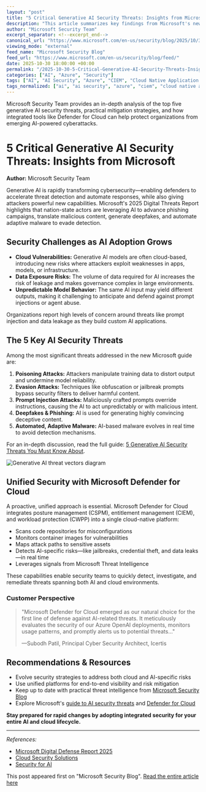 ```yaml
---
layout: "post"
title: "5 Critical Generative AI Security Threats: Insights from Microsoft"
description: "This article summarizes key findings from Microsoft's new e-book on generative AI security threats. It explores the evolving risk landscape, details the top AI-powered attack vectors, and outlines unified cloud and AI security strategies using Microsoft Defender for Cloud. Readers will learn about real-world cyberattacker techniques, security posture best practices, and emerging enterprise threats as AI adoption accelerates."
author: "Microsoft Security Team"
excerpt_separator: <!--excerpt_end-->
canonical_url: "https://www.microsoft.com/en-us/security/blog/2025/10/30/the-5-generative-ai-security-threats-you-need-to-know-about-detailed-in-new-e-book/"
viewing_mode: "external"
feed_name: "Microsoft Security Blog"
feed_url: "https://www.microsoft.com/en-us/security/blog/feed/"
date: 2025-10-30 18:00:00 +00:00
permalink: "/2025-10-30-5-Critical-Generative-AI-Security-Threats-Insights-from-Microsoft.html"
categories: ["AI", "Azure", "Security"]
tags: ["AI", "AI Security", "Azure", "CIEM", "Cloud Native Application Protection", "Cloud Security", "CSPM", "CWPP", "Cybersecurity", "Data Leakage", "Deepfakes", "Generative AI", "Malware", "Microsoft Defender For Cloud", "Microsoft Security", "Model Vulnerabilities", "News", "Phishing", "Prompt Injection", "Security", "Threat Detection"]
tags_normalized: ["ai", "ai security", "azure", "ciem", "cloud native application protection", "cloud security", "cspm", "cwpp", "cybersecurity", "data leakage", "deepfakes", "generative ai", "malware", "microsoft defender for cloud", "microsoft security", "model vulnerabilities", "news", "phishing", "prompt injection", "security", "threat detection"]
---
```


Microsoft Security Team provides an in-depth analysis of the top five generative AI security threats, practical mitigation strategies, and how integrated tools like Defender for Cloud can help protect organizations from emerging AI-powered cyberattacks.<!--excerpt_end-->

# 5 Critical Generative AI Security Threats: Insights from Microsoft

**Author:** Microsoft Security Team

Generative AI is rapidly transforming cybersecurity—enabling defenders to accelerate threat detection and automate responses, while also giving attackers powerful new capabilities. Microsoft's 2025 Digital Threats Report highlights that nation-state actors are leveraging AI to advance phishing campaigns, translate malicious content, generate deepfakes, and automate adaptive malware to evade detection.

## Security Challenges as AI Adoption Grows

- **Cloud Vulnerabilities:** Generative AI models are often cloud-based, introducing new risks where attackers exploit weaknesses in apps, models, or infrastructure.
- **Data Exposure Risks:** The volume of data required for AI increases the risk of leakage and makes governance complex in large environments.
- **Unpredictable Model Behavior:** The same AI input may yield different outputs, making it challenging to anticipate and defend against prompt injections or agent abuse.

Organizations report high levels of concern around threats like prompt injection and data leakage as they build custom AI applications.

## The 5 Key AI Security Threats

Among the most significant threats addressed in the new Microsoft guide are:

1. **Poisoning Attacks:** Attackers manipulate training data to distort output and undermine model reliability.
2. **Evasion Attacks:** Techniques like obfuscation or jailbreak prompts bypass security filters to deliver harmful content.
3. **Prompt Injection Attacks:** Maliciously crafted prompts override instructions, causing the AI to act unpredictably or with malicious intent.
4. **Deepfakes & Phishing:** AI is used for generating highly convincing deceptive content.
5. **Automated, Adaptive Malware:** AI-based malware evolves in real time to avoid detection mechanisms.

For an in-depth discussion, read the full guide: [5 Generative AI Security Threats You Must Know About](https://info.microsoft.com/ww-landing-5-generative-ai-security-threats.html).

![Generative AI threat vectors diagram](https://www.microsoft.com/en-us/security/blog/wp-content/uploads/2025/10/Picture1-5.webp)

## Unified Security with Microsoft Defender for Cloud

A proactive, unified approach is essential. Microsoft Defender for Cloud integrates posture management (CSPM), entitlement management (CIEM), and workload protection (CWPP) into a single cloud-native platform:

- Scans code repositories for misconfigurations
- Monitors container images for vulnerabilities
- Maps attack paths to sensitive assets
- Detects AI-specific risks—like jailbreaks, credential theft, and data leaks—in real time
- Leverages signals from Microsoft Threat Intelligence

These capabilities enable security teams to quickly detect, investigate, and remediate threats spanning both AI and cloud environments.

### Customer Perspective

> "Microsoft Defender for Cloud emerged as our natural choice for the first line of defense against AI-related threats. It meticulously evaluates the security of our Azure OpenAI deployments, monitors usage patterns, and promptly alerts us to potential threats..."
>
> —Subodh Patil, Principal Cyber Security Architect, Icertis

## Recommendations & Resources

- Evolve security strategies to address both cloud and AI-specific risks
- Use unified platforms for end-to-end visibility and risk mitigation
- Keep up to date with practical threat intelligence from [Microsoft Security Blog](https://www.microsoft.com/en-us/security/blog/)
- Explore Microsoft's [guide to AI security threats](https://info.microsoft.com/ww-landing-5-generative-ai-security-threats.html) and [Defender for Cloud](https://www.microsoft.com/security/business/cloud-security/microsoft-defender-cloud)

**Stay prepared for rapid changes by adopting integrated security for your entire AI and cloud lifecycle.**

---
*References:*

- [Microsoft Digital Defense Report 2025](https://www.microsoft.com/corporate-responsibility/cybersecurity/microsoft-digital-defense-report-2025/)
- [Cloud Security Solutions](https://www.microsoft.com/en-us/security/business/solutions/cloud-security)
- [Security for AI](https://www.microsoft.com/en-us/security/business/solutions/security-for-ai)

This post appeared first on "Microsoft Security Blog". [Read the entire article here](https://www.microsoft.com/en-us/security/blog/2025/10/30/the-5-generative-ai-security-threats-you-need-to-know-about-detailed-in-new-e-book/)

